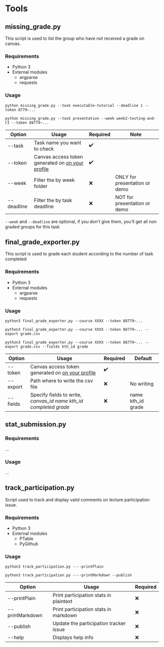 # Tools

## missing_grade.py
This script is used to list the group who have not received a grade on canvas.

### Requirements 

- Python 3
- External modules
  - argparse
  - requests

### Usage

`python missing_grade.py --task executable-tutorial --deadline 1 --token 8779~...`

`python missing_grade.py --task presentation --week week2-testing-and-CI --token 88779~...`

| Option | Usage | Required | Note |
|---|---|---|---|
|--task| Task name you want to check  | :heavy_check_mark:||
|--token| Canvas access token generated on [on your profile](https://canvas.kth.se/profile/settings) | :heavy_check_mark:||
|--week| Filter the by week folder |:x:| ONLY for presentation or demo |
|--deadline| Filter the by task deadline |:x:| NOT for presentation or demo|


`--week` and `--deadline` are optional, if you don't give them, you'll get all non graded groups for this task

## final_grade_exporter.py
This script is used to grade each student according to the number of task completed

### Requirements 

- Python 3
- External modules
  - argparse
  - requests

### Usage

`python3 final_grade_exporter.py --course XXXX --token 88779~...`

`python3 final_grade_exporter.py --course XXXX --token 88779~... --export grade.csv`

`python3 final_grade_exporter.py --course XXXX --token 88779~... --export grade.csv --fields kth_id grade`

| Option | Usage | Required | Default|
|---|---|---|---|
|--token| Canvas access token generated on [on your profile](https://canvas.kth.se/profile/settings) | :heavy_check_mark:||
|--export| Path where to write the csv file  |:x:| No writing  |
|--fields| Specify fields to write, *canvas_id name kth_id completed grade*  |:x:| name kth_id grade|


## stat_submission.py

### Requirements 
...

### Usage
...


## track_participation.py

Script used to track and display valid comments on lecture participation issue.

### Requirements

- Python 3
- External modules
  - PTable
  - PyGithub

### Usage
`python3 track_participation.py ----printPlain`

`python3 track_participation.py ----printMarkdown --publish`

| Option | Usage | Required |
|---|---|---|
|--printPlain| Print participation stats in plaintext | :x:|
|--printMarkdown| Print participation stats in markdown  |:x:|
|--publish| Update the participation tracker issue  |:x:|
|--help | Displays help info  |:x:|

